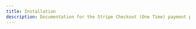```yaml
---
title: Installation
description: Documentation for the Stripe Checkout (One Time) payment provider for Vendr, the eCommerce solution for Umbraco v8+
---
```


<work-in-progress />